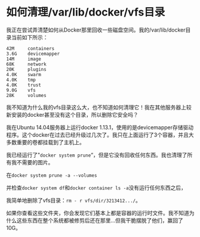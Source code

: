 # 如何清理/var/lib/docker/vfs目录 #

我正在尝试弄清楚如何从Docker那里回收一些磁盘空间。我的/var/lib/docker目录当前如下所示：

```
42M     containers
3.6G    devicemapper
14M     image
68K     network
20K     plugins
4.0K    swarm
4.0K    tmp
4.0K    trust
9.0G    vfs
28K     volumes
```

我不知道为什么我的vfs目录这么大，也不知道如何清理它！我在其他服务器上较新安装的docker甚至没有这个目录，所以删除它安全吗？

我在Ubuntu 14.04服务器上运行docker 1.13.1，使用的是devicemapper存储驱动程序。这个docker在过去已经升级过几次了。我只在上面运行了3个容器，并且大多数重要的卷都挂载到了主机上。

我已经运行了"`docker system prune`“，但是它没有回收任何东西。我也清理了所有我不需要的图片。

在`docker system prune -a --volumes`

并检查`docker system df`和`docker container ls -a`没有运行任何东西之后，

我简单地删除了vfs目录：`rm - r vfs/dir/3213412.../`。

如果你查看这些文件夹，你会发现它们基本上都是容器的运行时文件。我不知道为什么这些东西在整个系统都被修剪后还在那里...但我干脆摆脱了他们，赢回了10G。